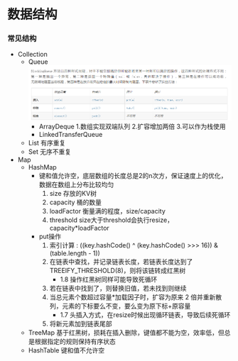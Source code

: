 # 数据结构

### 常见结构
* Collection
    * Queue
        ![](queue_oper.png)
        * ArrayDeque
            1.数组实现双端队列
            2.扩容增加两倍
            3.可以作为栈使用
        * LinkedTransferQueue
    * List 有序重复
    * Set 无序不重复
* Map
    * HashMap 
        * 键和值允许空，底层数组的长度总是2的n次方，保证速度上的优化，数据在数组上分布比较均匀
            1. size 存放的KV树
            2. capacity 桶的数量
            3. loadFactor 衡量满的程度，size/capacity
            4. threshold size大于threshold会执行resize，capacity*loadFactor 
        * put操作
            1. 索引计算 : ((key.hashCode() ^ (key.hashCode() >>> 16)) & (table.length - 1))
            2. 在链表中查找，并记录链表长度，若链表长度达到了 TREEIFY_THRESHOLD(8)，则将该链转成红黑树
               * 1.8 操作红黑树同样可能导致死循环
            3. 若在链表中找到了，则替换旧值，若未找到则继续
            4. 当总元素个数超过容量*加载因子时，扩容为原来 2 倍并重新散列，元素的下标要么不变，要么变为原下标+原容量
               * 1.7 头插入方式，在resize时候出现循环链表，导致后续死循环
            5. 将新元素加到链表尾部
    * TreeMap
        基于红黑树，损耗在插入删除，键值都不能为空，效率低，但总是根据指定的规则保持有序状态
    * HashTable 
        键和值不允许空